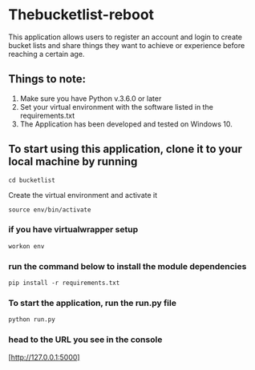 # Thebucketlist-reboot
This application allows users to register an account and login to create bucket lists and share things they want to achieve or experience before reaching a certain age.

## Things to note:
1. Make sure you have Python v.3.6.0 or later
2. Set your virtual environment with the software listed in the requirements.txt
3. The Application has been developed and tested on Windows 10.

## To start using this application, clone it to your local machine by running

```git clone https://github.com/Thegaijin/Thebucketlist.git
cd bucketlist
``` 

Create the virtual environment and activate it

```virtualenv env
source env/bin/activate
```

### if you have virtualwrapper setup

```mkvirtualenv env
workon env
```

### run the command below to install the module dependencies

```
pip install -r requirements.txt
```

### To start the application, run the run.py file

```
python run.py
```
### head to the URL you see in the console

[http://127.0.0.1:5000]

